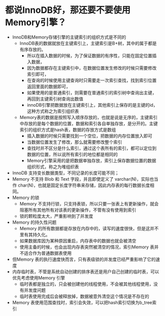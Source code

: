 # 都说InnoDB好，那还要不要使用Memory引擎？

- InnoDB和Memory存储引擎的主键索引的组织方式是不同的
  - InnoDB表的数据就放在主键索引上，主键索引是B+树，其中的属于都是有序存放的。
    - 所以在插入数据的时候，为了保证数据的有序性，只能在固定位置插入数据，
    - 因为数据都存在主键索引中，在数据位置发生修改的时候只需要修改索引即可，
    - 在查询的时候使用主键查询时只需要走一次索引查找，找到索引位置返回里面的数据即可，
    - 如果使用的是普通索引，则需要在普通索引的索引树中查询出主键，再回到主键索引树查询出数值
    - innoDB引擎把数据放在主键索引上，其他索引上保存的是主键的id，这种方式称之为索引组织表
  - Memory表的数据是按照写入顺序存放的，也就是说是无序的，主键索引中存放的是每个数据的位置，数据和索引各自单独存放，是分开的。主键索引的组织方式是hash表，数据的存放方式是数组
    - 插入数据的时候只需要找到一个空位，把数据的内存位置放入即可
    - 当数据位置发生了修改，那么就需要修改整个索引
    - 查找时并不区分是什么索引，通过这个表所有的索引，都可以定位到数据的位置，所以说所有索引的地位都是相同的
    - Memory引擎采用的是把数据单独存放，索引上保存数据位置的数据组织形式，称之为堆组织表
- InnoDB 支持变长数据类型，不同记录的长度可能不同；
- Memory 不支持 Blob 和 Text 字段，并且即使定义了 varchar(N)，实际也当作 char(N)，也就是固定长度字符串来存储，因此内存表的每行数据长度相同。
- Memory 的锁
  - Memory 不支持行锁，只支持表锁，所以只要一张表上有更新操作，就会阻塞所有其他所有对该表的更新操作，不管有没有使用到索引
  - 锁的颗粒度太大，严重影响到了并发度
- Memory 的持久性问题
  - Memory 的所有数据都是存放在内存中的，读写的速度很快，但是这并不里有其持久化。
  - 如果数据库因为某种原因重启，内存表中的数据也就会被清空
  - 使用主备的时候，也会出现内存表突然被清空的情况，索引Memory 表并不适合作为普通数据表使用
- 但Memory 表的执行速度快而言，只有表级锁的并发度已经严重影响了它的速度
- 内存临时表，不管是系统自动创建的排序表还是用户自己创建的临时表，可以优先考虑使用Memory 引擎
  - 临时表都是独立的，只会被创建他的线程使用，不会被其他线程使用，没有并发度问题
  - 临时表使用完成后会被释放掉，数据被意外清空这个情况是不存在的
- Memory 表使用范围查找时，索引会失效，可以把hash索引切换为b_tree索引



